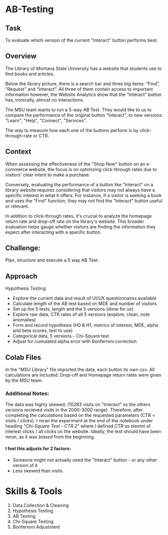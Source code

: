 # AB-Testing

## Task
To evaluate which version of the current "Interact" button performs best.

## Overview
The Library of Montana State University has a website that students use to find books and articles.

Below the library picture, there is a search bar and three big items: “Find”, “Request” and “Interact”. All three of them contain access to important information however, the Website Analytics show that the “Interact” button has, ironically, almost no interactions.

The MSU team  wants to run a 5-way AB Test. They would like to us to compare the performance of the original button "Interact", to new versions: "Learn", "Help", "Connect", "Services".

The way to measure how each one of the buttons perform is by click-through-rate or CTR. 

## Context
When assessing the effectiveness of the "Shop Now" button on an e-commerce website, the focus is on optimizing click-through rates due to visitors' clear intent to make a purchase. 

Conversely, evaluating the performance of a button like "Interact" on a library website requires considering that visitors may not always have a specific interest in what it offers. For instance, if a visitor is seeking a book and uses the "Find" function, they may not find the "Interact" button useful or relevant.

In addition to click-through rates, it's crucial to analyze the homepage return rate and drop-off rate on the library's website. This broader evaluation helps gauge whether visitors are finding the information they expect after interacting with a specific button.

## Challenge:
Plan, structure and execute a 5 way AB Test. 

## Approach
Hypothesis Testing:

* Explore the current data and result of UI/UX questionnaires available
* Calculate length of the AB test based on MDE and number of visitors
* Set up the 5 tests, length and the 5 versions (done for us)
* Explore raw data, CTR rates of all 5 versions (explore, clean, note anomalies)
* Form and record hypothesis (H0 & H1, metrics of interest, MDE, alpha and beta scores, test to use) 
* Categorical data, 5 versions - Chi-Square test
* Adjust for cumulated alpha error with Bonferroni correction

## Colab Files
In the "MSU Library" file imported the data, each button its own csv. All calculations are included. Drop-off and Homepage return rates were given by the MSU team. 

### Additional Notes:
The data was highly skewed; (10283 visits on "Interact" vs the others versions recieved visits in the 2000-3000 range). 
Therefore, after completing the calculations based on the requested parameters (CTR = visits / clicks). I reran the experiment at the end of the notebook under heading _"Chi-Square Test - CTR 2"_  where I defined CTR as elemnt of interest clicks / all clicks on the website. Ideally, the test should have been rerun, as it was *biased* from the beginning. 

#### I feel this adjusts for 2 factors:
* Someone might not actually need the "Interact" button - or any other version of it
* Less skewed than visits.

# Skills & Tools
1. Data Collection & Cleaning
2. Hypothesis Testing
3. AB Testing
4. Chi-Square Testing
5. Bonferroni Adjustment
